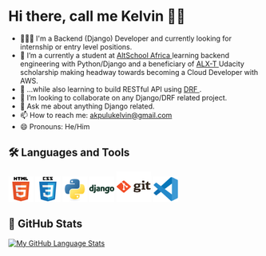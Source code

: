<h1> Hi there, call me Kelvin 👋🏼 </h1>


- 🙋🏽‍♂️ I'm a Backend (Django) Developer and currently looking for internship or entry level positions. 
- 🔭 I’m a currently a student at <a href="altschoolafrica.com"> AltSchool Africa </a> learning backend engineering with Python/Django and a beneficiary of <a href="alx-t.com"> ALX-T </a> Udacity scholarship making headway towards becoming a Cloud Developer with AWS.
- 🌱 ...while also learning to build RESTful API using <a href="https://django-rest-framework.org"> DRF </a>.
- 👬 I’m looking to collaborate on any Django/DRF related project.
- 💬 Ask me about anything Django related.
- 📫 How to reach me: akpulukelvin@gmail.com
- 😄 Pronouns: He/Him

## :hammer_and_wrench: Languages and Tools 

<div>
  <img src="https://github.com/devicons/devicon/blob/master/icons/html5/html5-original-wordmark.svg" title="HTML5" width="50" height="50"/>
  <img src="https://github.com/devicons/devicon/blob/master/icons/css3/css3-original-wordmark.svg" title="CSS3" width="50" height="50"/>
  <img src="https://github.com/devicons/devicon/blob/master/icons/python/python-original.svg" title="Python" **alt="Python" width="50" height="50"/>
  <img src="https://github.com/devicons/devicon/blob/master/icons/django/django-plain-wordmark.svg" title="Django" width="50" height="50"/>
  <img src="https://github.com/devicons/devicon/blob/master/icons/git/git-original-wordmark.svg" title="Git" **alt="Git" width="70" height="60"/>
  <img src="https://github.com/devicons/devicon/blob/master/icons/vscode/vscode-original.svg" title="VSCode" width="50" height="50"/>
</div>

## :stars: GitHub Stats </h2>

[![My GitHub Language Stats](https://github-readme-stats.vercel.app/api/top-langs/?username=Kelvxn&langs_count=5&theme=tokyonight)]()

<br>
